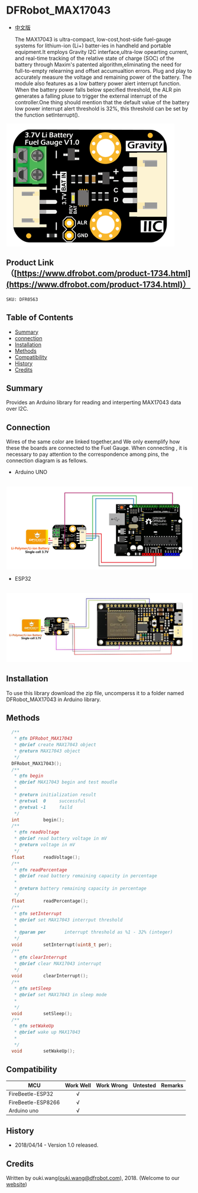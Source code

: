# DFRobot_MAX17043

* [中文版](./README_CN.md)

   The MAX17043 is ultra-compact, low-cost,host-side fuel-gauge systems for lithium-ion (Li+) batter-ies in handheld and portable 
equipment.It employs Gravity I2C interface,ultra-low opearting current, and real-time tracking of the relative state of charge (SOC) 
of the battery through Maxim's patented algorithm,eliminating the need for full-to-empty relearning and offset accumualtion errors. 
Plug and play to accurately measure the voltage and remaining power of the battery. The module  also features as a low battery power
alert interrupt function.  When the battery power falls below specified threshold, the ALR pin generates a falling pluse to trigger 
the external interrupt of the controller.One thing should mention that the default value of the battery low power interrupt alert 
threshold is 32%, this threshold can be set by the function setInterrupt().

![产品效果图](./resources/images/DFR0563.jpg) 

## Product Link（[https://www.dfrobot.com/product-1734.html](https://www.dfrobot.com/product-1734.html)）
    SKU: DFR0563

## Table of Contents
* [Summary](#summary)
* [connection](connection)
* [Installation](#installation)
* [Methods](#methods)
* [Compatibility](#compatibility)
* [History](#history)
* [Credits](#credits)

## Summary

Provides an Arduino library for reading and interperting MAX17043 data over I2C.

## Connection
Wires of the same color are linked together,and We only exemplify how these the boards are connected to the Fuel Gauge.
When connecting , it is necessary to pay attention to the correspondence among pins, the connection diagram is as fellows.

* Arduino UNO
<br>
<img src="./resources/images/UNO.jpg">
<br>

* ESP32
<br>
<img src="./resources/images/esp32.jpg">
<br>


## Installation

To use this library download the zip file, uncomperss it to a folder named DFRobot_MAX17043 in Arduino library.
## Methods

```C++
  /**
   * @fn DFRobot_MAX17043
   * @brief create MAX17043 object
   * @return MAX17043 object
   */
  DFRobot_MAX17043();
  /**
   * @fn begin
   * @brief MAX17043 begin and test moudle
   *
   * @return initialization result
   * @retval  0     successful
   * @retval -1     faild
   */
  int         begin();
  /**
   * @fn readVoltage
   * @brief read battery voltage in mV
   * @return voltage in mV
   */
  float       readVoltage();
  /**
   * @fn readPercentage
   * @brief read battery remaining capacity in percentage
   *
   * @return battery remaining capacity in percentage
   */
  float       readPercentage();
  /**
   * @fn setInterrupt
   * @brief set MAX17043 interrput threshold
   *
   * @param per       interrupt threshold as %1 - 32% (integer)
   */
  void        setInterrupt(uint8_t per);
  /**
   * @fn clearInterrupt
   * @brief clear MAX17043 interrupt
   */
  void        clearInterrupt();
  /**
   * @fn setSleep
   * @brief set MAX17043 in sleep mode
   *
   */
  void        setSleep();
  /**
   * @fn setWakeUp
   * @brief wake up MAX17043
   *
   */
  void        setWakeUp();

```

## Compatibility

| MCU                | Work Well | Work Wrong | Untested | Remarks |
| ------------------ | :-------: | :--------: | :------: | ------- |
| FireBeetle-ESP32   | √         |            |          |
| FireBeetle-ESP8266 | √         |            |          |
| Arduino uno        | √         |            |          |

## History

- 2018/04/14 - Version 1.0 released.

## Credits

Written by ouki.wang(ouki.wang@dfrobot.com), 2018. (Welcome to our [website](https://www.dfrobot.com/))

